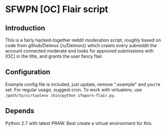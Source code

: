 # SFWPN [OC] Flair script

## Introduction

This is a fairly hacked-together reddit moderation script, roughly based on code from
github/Deimos (/u/Deimorz) which crawls every subreddit the account connected moderate
and looks for approved submissions with [OC] in the title, and grants the user fancy
flair.

## Configuration

Example config file is included, just update, remove ".example" and you're set.
For regular usage, suggest cron. To work with virtualenv, use `/path/to/virtualenv
/bin/python sfwporn-flair.py`.

## Depends

Python 2.7 with latest PRAW. Best create a virtual environment for this.